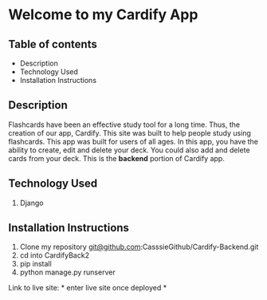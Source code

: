 # Welcome to my Cardify App 


## Table of contents
- Description
- Technology Used
- Installation Instructions



## Description
Flashcards have been an effective study tool for a long time. Thus, the creation of our app, Cardify. This site was built to help people study using flashcards. This app was built for users of all ages. In this app, you have the ability to create, edit and delete your deck. You could also add and delete  cards from your deck. This is the **backend** portion of Cardify app. 


## Technology Used
1. Django



## Installation Instructions
1. Clone my repository git@github.com:CasssieGithub/Cardify-Backend.git
2. cd into CardifyBack2
3. pip install
4. python manage.py runserver

Link to live site: * enter live site once deployed *
